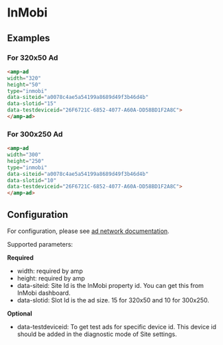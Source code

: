 <!---
Copyright 2015 The AMP HTML Authors. All Rights Reserved.

Licensed under the Apache License, Version 2.0 (the "License");
you may not use this file except in compliance with the License.
You may obtain a copy of the License at

      http://www.apache.org/licenses/LICENSE-2.0

Unless required by applicable law or agreed to in writing, software
distributed under the License is distributed on an "AS-IS" BASIS,
WITHOUT WARRANTIES OR CONDITIONS OF ANY KIND, either express or implied.
See the License for the specific language governing permissions and
limitations under the License.
-->

# InMobi

## Examples

### For 320x50 Ad

```html
<amp-ad
width="320"
height="50"
type="inmobi"
data-siteid="a0078c4ae5a54199a8689d49f3b46d4b"
data-slotid="15"
data-testdeviceid="26F6721C-6852-4077-A60A-DD58BD1F2A8C">
</amp-ad>
```

### For 300x250 Ad

```html
<amp-ad
width="300"
height="250"
type="inmobi"
data-siteid="a0078c4ae5a54199a8689d49f3b46d4b"
data-slotid="10"
data-testdeviceid="26F6721C-6852-4077-A60A-DD58BD1F2A8C">
</amp-ad>
```

## Configuration

For configuration, please see [ad network documentation](https://support.inmobi.com/monetize/integration/mobile-web/mobile-web-integration-guide/#integrating-the-ad-code).

Supported parameters:

**Required**
- width:        required by amp
- height:       required by amp
- data-siteid: Site Id is the InMobi property id. You can get this from InMobi dashboard.
- data-slotid: Slot Id is the ad size. 15 for 320x50 and 10 for 300x250.

**Optional**
- data-testdeviceid: To get test ads for specific device id. This device id should be added in the diagnostic mode of Site settings.
